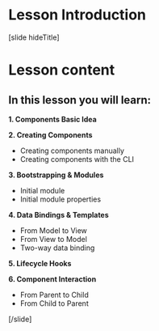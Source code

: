 # Lesson Introduction

[slide hideTitle]

# Lesson content

## In this lesson you will learn:

**1. Components Basic Idea**

**2. Creating Components**
- Creating components manually
- Creating components with the CLI

**3. Bootstrapping & Modules**
- Initial module
- Initial module properties

**4. Data Bindings & Templates**
- From Model to View
- From View to Model
- Two-way data binding

**5. Lifecycle Hooks**

**6. Component Interaction**
- From Parent to Child
- From Child to Parent

[/slide]